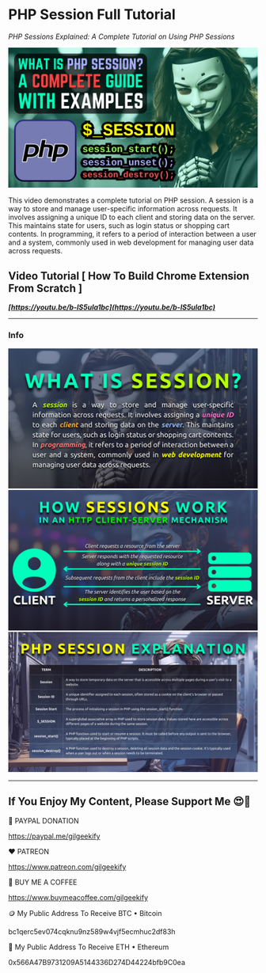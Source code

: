 # PHP Session Full Tutorial

_PHP Sessions Explained: A Complete Tutorial on Using PHP Sessions_

![YouTube Thumbnail](https://raw.githubusercontent.com/saeedkohansal/PHP-Session-Full-Tutorial/main/images/PHP%20Sessions%20Explained%20-%20A%20Complete%20Tutorial%20on%20Using%20PHP%20Sessions.png "PHP Session Full Tutorial")

This video demonstrates a complete tutorial on PHP session. A session is a way to store and manage user-specific information across requests. It involves assigning a unique ID to each client and storing data on the server. This maintains state for users, such as login status or shopping cart contents. In programming, it refers to a period of interaction between a user and a system, commonly used in web development for managing user data across requests.

## Video Tutorial [ How To Build Chrome Extension From Scratch ]
***[https://youtu.be/b-lS5ula1bc](https://youtu.be/b-lS5ula1bc)***

<hr>

### Info
![First](https://raw.githubusercontent.com/saeedkohansal/PHP-Session-Full-Tutorial/main/images/What%20Is%20Session.png "First")
![Second](https://raw.githubusercontent.com/saeedkohansal/PHP-Session-Full-Tutorial/main/images/How%20Session%20Works.png "Second")
![Third](https://raw.githubusercontent.com/saeedkohansal/PHP-Session-Full-Tutorial/main/images/PHP%20Session%20Explanation.png "Third")

<hr>

## If You Enjoy My Content, Please Support Me 😍🙏

💙 PAYPAL DONATION

https://paypal.me/gilgeekify

❤️ PATREON

https://www.patreon.com/gilgeekify

💛 BUY ME A COFFEE

https://www.buymeacoffee.com/gilgeekify

🪙 My Public Address To Receive BTC • Bitcoin

bc1qerc5ev074cqknu9nz589w4vjf5ecmhuc2df83h

🥈 My Public Address To Receive ETH • Ethereum

0x566A47B9731209A5144336D274D44224bfb9C0ea
